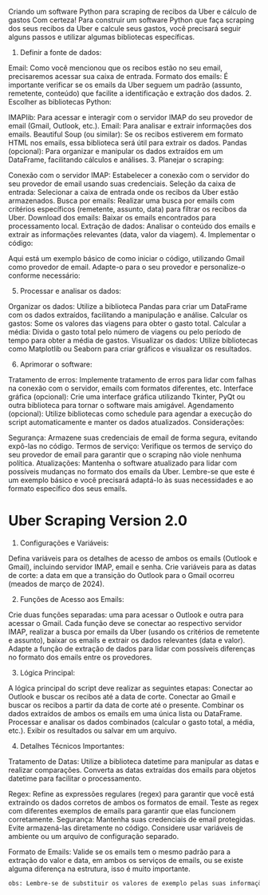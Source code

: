 Criando um software Python para scraping de recibos da Uber e cálculo de gastos
Com certeza! Para construir um software Python que faça scraping dos seus recibos da Uber e calcule seus gastos, você precisará seguir alguns passos e utilizar algumas bibliotecas específicas.

1. Definir a fonte de dados:

Email: Como você mencionou que os recibos estão no seu email, precisaremos acessar sua caixa de entrada.
Formato dos emails: É importante verificar se os emails da Uber seguem um padrão (assunto, remetente, conteúdo) que facilite a identificação e extração dos dados.
2. Escolher as bibliotecas Python:

IMAPlib: Para acessar e interagir com o servidor IMAP do seu provedor de email (Gmail, Outlook, etc.).
Email: Para analisar e extrair informações dos emails.
Beautiful Soup (ou similar): Se os recibos estiverem em formato HTML nos emails, essa biblioteca será útil para extrair os dados.
Pandas (opcional): Para organizar e manipular os dados extraídos em um DataFrame, facilitando cálculos e análises.
3. Planejar o scraping:

Conexão com o servidor IMAP: Estabelecer a conexão com o servidor do seu provedor de email usando suas credenciais.
Seleção da caixa de entrada: Selecionar a caixa de entrada onde os recibos da Uber estão armazenados.
Busca por emails: Realizar uma busca por emails com critérios específicos (remetente, assunto, data) para filtrar os recibos da Uber.
Download dos emails: Baixar os emails encontrados para processamento local.
Extração de dados: Analisar o conteúdo dos emails e extrair as informações relevantes (data, valor da viagem).
4. Implementar o código:

Aqui está um exemplo básico de como iniciar o código, utilizando Gmail como provedor de email. Adapte-o para o seu provedor e personalize-o conforme necessário:

5. Processar e analisar os dados:

Organizar os dados: Utilize a biblioteca Pandas para criar um DataFrame com os dados extraídos, facilitando a manipulação e análise.
Calcular os gastos: Some os valores das viagens para obter o gasto total.
Calcular a média: Divida o gasto total pelo número de viagens ou pelo período de tempo para obter a média de gastos.
Visualizar os dados: Utilize bibliotecas como Matplotlib ou Seaborn para criar gráficos e visualizar os resultados.

6. Aprimorar o software:

Tratamento de erros: Implemente tratamento de erros para lidar com falhas na conexão com o servidor, emails com formatos diferentes, etc.
Interface gráfica (opcional): Crie uma interface gráfica utilizando Tkinter, PyQt ou outra biblioteca para tornar o software mais amigável.
Agendamento (opcional): Utilize bibliotecas como schedule para agendar a execução do script automaticamente e manter os dados atualizados.
Considerações:

Segurança: Armazene suas credenciais de email de forma segura, evitando expô-las no código.
Termos de serviço: Verifique os termos de serviço do seu provedor de email para garantir que o scraping não viole nenhuma política.
Atualizações: Mantenha o software atualizado para lidar com possíveis mudanças no formato dos emails da Uber.
Lembre-se que este é um exemplo básico e você precisará adaptá-lo às suas necessidades e ao formato específico dos seus emails.


# Uber Scraping Version 2.0 

1. Configurações e Variáveis:

Defina variáveis para os detalhes de acesso de ambos os emails (Outlook e Gmail), incluindo servidor IMAP, email e senha.
Crie variáveis para as datas de corte: a data em que a transição do Outlook para o Gmail ocorreu (meados de março de 2024).

2. Funções de Acesso aos Emails:

Crie duas funções separadas: uma para acessar o Outlook e outra para acessar o Gmail.
Cada função deve se conectar ao respectivo servidor IMAP, realizar a busca por emails da Uber (usando os critérios de remetente e assunto), baixar os emails e extrair os dados relevantes (data e valor).
Adapte a função de extração de dados para lidar com possíveis diferenças no formato dos emails entre os provedores.

3. Lógica Principal:

A lógica principal do script deve realizar as seguintes etapas:
Conectar ao Outlook e buscar os recibos até a data de corte.
Conectar ao Gmail e buscar os recibos a partir da data de corte até o presente.
Combinar os dados extraídos de ambos os emails em uma única lista ou DataFrame.
Processar e analisar os dados combinados (calcular o gasto total, a média, etc.).
Exibir os resultados ou salvar em um arquivo.

4. Detalhes Técnicos Importantes:

Tratamento de Datas: Utilize a biblioteca datetime para manipular as datas e realizar comparações. Converta as datas extraídas dos emails para objetos datetime para facilitar o processamento.

Regex: Refine as expressões regulares (regex) para garantir que você está extraindo os dados corretos de ambos os formatos de email. Teste as regex com diferentes exemplos de emails para garantir que elas funcionem corretamente.
Segurança: Mantenha suas credenciais de email protegidas. Evite armazená-las diretamente no código. Considere usar variáveis de ambiente ou um arquivo de configuração separado.

Formato de Emails: Valide se os emails tem o mesmo padrão para a extração do valor e data, em ambos os serviços de emails, ou se existe alguma diferença na estrutura, isso é muito importante.

```bash
obs: Lembre-se de substituir os valores de exemplo pelas suas informações e completar as funções obter_recibos_email com a lógica de acesso e extração de dados.
```



